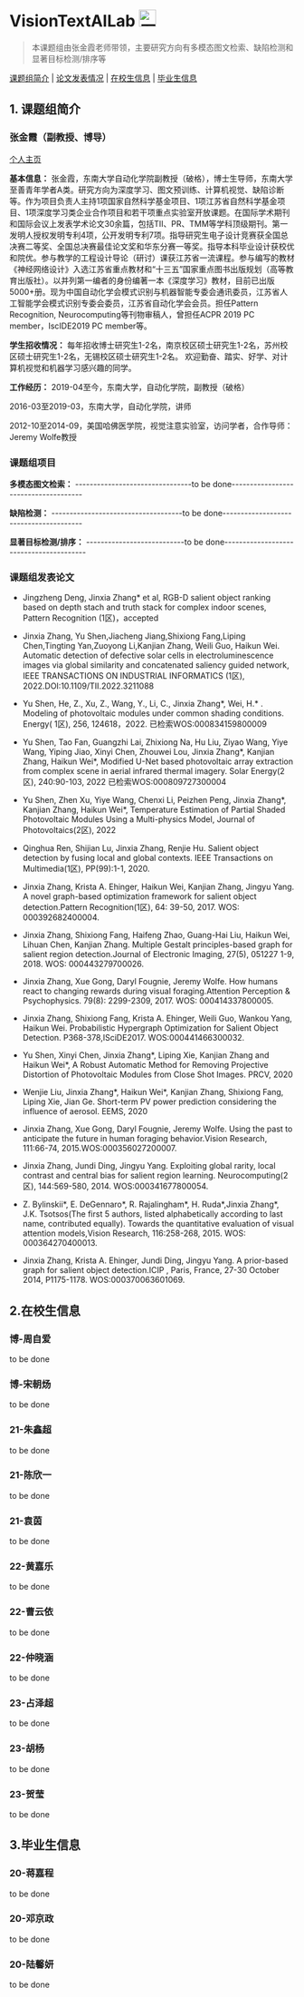 # VisionTextAILab    <img src="https://5b0988e595225.cdn.sohucs.com/images/20180510/c718df3b257246d994b2282bf1e4300c.jpg" alt="图片" width="30" height="30" align="bottom" />
> 本课题组由张金霞老师带领，主要研究方向有多模态图文检索、缺陷检测和显著目标检测/排序等




[课题组简介](#1) | [论文发表情况](#2) | [在校生信息](#3) | [毕业生信息](#4)

<p id="1"></p>

## 1. 课题组简介

### 张金霞（副教授、博导）

[个人主页](https://automation.seu.edu.cn/zjx/list.htm)

**基本信息：** 张金霞，东南大学自动化学院副教授（破格），博士生导师，东南大学至善青年学者A类。研究方向为深度学习、图文预训练、计算机视觉、缺陷诊断等。作为项目负责人主持1项国家自然科学基金项目、1项江苏省自然科学基金项目、1项深度学习类企业合作项目和若干项重点实验室开放课题。在国际学术期刊和国际会议上发表学术论文30余篇，包括TII、PR、TMM等学科顶级期刊。第一发明人授权发明专利4项，公开发明专利7项。指导研究生电子设计竞赛获全国总决赛二等奖、全国总决赛最佳论文奖和华东分赛一等奖。指导本科毕业设计获校优和院优。参与教学的工程设计导论（研讨）课获江苏省一流课程。参与编写的教材《神经网络设计》入选江苏省重点教材和“十三五”国家重点图书出版规划（高等教育出版社）。以并列第一编者的身份编著一本《深度学习》教材，目前已出版5000+册。现为中国自动化学会模式识别与机器智能专委会通讯委员，江苏省人工智能学会模式识别专委会委员，江苏省自动化学会会员。担任Pattern Recognition, Neurocomputing等刊物审稿人，曾担任ACPR 2019 PC member，IscIDE2019 PC member等。

**学生招收情况：** 每年招收博士研究生1-2名，南京校区硕士研究生1-2名，苏州校区硕士研究生1-2名，无锡校区硕士研究生1-2名。
欢迎勤奋、踏实、好学、对计算机视觉和机器学习感兴趣的同学。

**工作经历：**
2019-04至今，东南大学，自动化学院，副教授（破格）

2016-03至2019-03，东南大学，自动化学院，讲师

2012-10至2014-09，美国哈佛医学院，视觉注意实验室，访问学者，合作导师：Jeremy Wolfe教授

### 课题组项目

**多模态图文检索：** --------------------------------to be done-------------------------------------

**缺陷检测：** ------------------------------------to be done---------------------------------------

**显著目标检测/排序：** ---------------------------to be done----------------------------------------

<p id="2"></p>

### 课题组发表论文

- Jingzheng Deng, Jinxia Zhang* et al, RGB-D salient object ranking based on depth stach and truth stack for complex indoor scenes, Pattern Recognition (1区)，accepted

-  Jinxia Zhang, Yu Shen,Jiacheng Jiang,Shixiong Fang,Liping Chen,Tingting Yan,Zuoyong Li,Kanjian Zhang, Weili Guo, Haikun Wei. Automatic detection of defective solar cells in electroluminescence images via global similarity and concatenated saliency guided network, IEEE TRANSACTIONS ON INDUSTRIAL INFORMATICS (1区), 2022.DOI:10.1109/TII.2022.3211088

-  Yu Shen, He, Z., Xu, Z., Wang, Y., Li, C., Jinxia Zhang*, Wei, H.* . Modeling of photovoltaic modules under common shading conditions. Energy( 1区), 256, 124618，2022. 已检索WOS:000834159800009

-  Yu Shen, Tao Fan, Guangzhi Lai, Zhixiong Na, Hu Liu, Ziyao Wang, Yiye Wang, Yiping Jiao, Xinyi Chen, Zhouwei Lou, Jinxia Zhang*, Kanjian Zhang, Haikun Wei*, Modified U-Net based photovoltaic array extraction from complex scene in aerial infrared thermal imagery. Solar Energy(2区), 240:90-103, 2022 已检索WOS:000809727300004

-  Yu Shen, Zhen Xu, Yiye Wang, Chenxi Li, Peizhen Peng, Jinxia Zhang*, Kanjian Zhang, Haikun Wei*, Temperature Estimation of Partial Shaded Photovoltaic  Modules Using a Multi-physics Model, Journal of Photovoltaics(2区), 2022

-  Qinghua Ren, Shijian Lu, Jinxia Zhang, Renjie Hu. Salient object detection by fusing local and global contexts. IEEE Transactions on Multimedia(1区), PP(99):1-1, 2020.

- Jinxia Zhang, Krista A. Ehinger, Haikun Wei, Kanjian Zhang, Jingyu Yang. A novel graph-based optimization framework for salient object detection.Pattern Recognition(1区), 64: 39-50, 2017.  WOS: 000392682400004. 

- Jinxia Zhang, Shixiong Fang, Haifeng Zhao, Guang-Hai Liu, Haikun Wei, Lihuan Chen, Kanjian Zhang. Multiple Gestalt principles-based graph for salient region detection.Journal of Electronic Imaging, 27(5), 051227 1-9, 2018. WOS: 000443279700026.

- Jinxia Zhang, Xue Gong, Daryl Fougnie, Jeremy Wolfe. How humans react to changing rewards during visual foraging.Attention Perception & Psychophysics. 79(8): 2299-2309, 2017. WOS: 000414337800005.

- Jinxia Zhang, Shixiong Fang, Krista A. Ehinger, Weili Guo, Wankou Yang, Haikun Wei. Probabilistic Hypergraph Optimization for Salient Object Detection. P368-378,ISciDE2017. WOS:000441466300032. 

- Yu Shen, Xinyi Chen, Jinxia Zhang*, Liping Xie, Kanjian Zhang and Haikun Wei*, A Robust Automatic Method for Removing Projective Distortion of Photovoltaic Modules from Close Shot Images. PRCV, 2020

- Wenjie Liu, Jinxia Zhang*, Haikun Wei*, Kanjian Zhang, Shixiong Fang, Liping Xie, Jian Ge. Short-term PV power prediction considering the influence of aerosol. EEMS, 2020

- Jinxia Zhang, Xue Gong, Daryl Fougnie, Jeremy Wolfe. Using the past to anticipate the future in human foraging behavior.Vision Research, 111:66-74, 2015.WOS:000356027200007.

- Jinxia Zhang, Jundi Ding, Jingyu Yang. Exploiting global rarity, local contrast and central bias for salient region learning. Neurocomputing(2区), 144:569-580, 2014. WOS:000341677800054.

- Z. Bylinskii*, E. DeGennaro*, R. Rajalingham*, H. Ruda*,Jinxia Zhang*, J.K. Tsotsos(The first 5 authors, listed alphabetically according to last name, contributed equally). Towards the quantitative evaluation of visual attention models,Vision Research, 116:258-268, 2015. WOS: 000364270400013.

- Jinxia Zhang, Krista A. Ehinger, Jundi Ding, Jingyu Yang. A prior-based graph for salient object detection.ICIP , Paris, France, 27-30 October 2014, P1175-1178. WOS:000370063601069.

<p id="3"></p>

## 2.在校生信息
### 博-周自爱
to be done

### 博-宋朝炀
to be done

### 21-朱鑫超
to be done

### 21-陈欣一
to be done

### 21-袁茵
to be done

### 22-黄嘉乐
to be done

### 22-曹云依
to be done

### 22-仲晓涵
to be done

### 23-占泽超
to be done

### 23-胡杨
to be done

### 23-贺莹
to be done

<p id="4"></p>

## 3.毕业生信息
### 20-蒋嘉程
to be done

### 20-邓京政
to be done

### 20-陆馨妍
to be done

